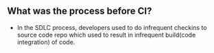What was the process before CI?
-
- In the SDLC process, developers used to do infrequent checkins to source code repo which used to result in infrequent build(code integration) of code.
